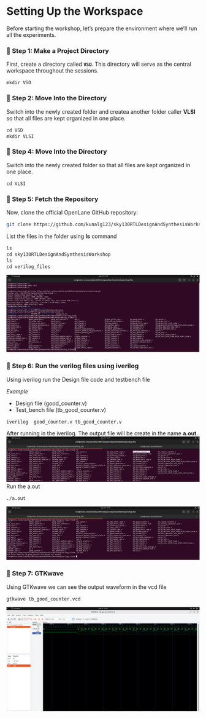 # Setting Up the Workspace

Before starting the workshop, let’s prepare the environment where we’ll run all the experiments.

### 🔹 Step 1: Make a Project Directory

First, create a directory called **`VSD`**.
This directory will serve as the central workspace throughout the sessions.

```
mkdir VSD
```

### 🔹 Step 2: Move Into the Directory

Switch into the newly created folder and createa another folder caller **VLSI** so that all files are kept organized in one place.

```
cd VSD
mkdir VLSI
```
### 🔹 Step 4: Move Into the Directory

Switch into the newly created folder so that all files are kept organized in one place.

```
cd VLSI
```

### 🔹 Step 5: Fetch the Repository

Now, clone the official OpenLane GitHub repository:

```bash
git clone https://github.com/kunalg123/sky130RTLDesignAndSynthesisWorkshop.git
```
List the files in the folder using **ls** command
```
ls
cd sky130RTLDesignAndSynthesisWorkshop
ls
cd verilog_files
```
![gitclone](https://github.com/Muthukumarj-42/vsd-tapeout/blob/d599eae68919a34346f657b7544c31b71737f822/week-1%20/%20pictures/gitclone.png)

### 🔹 Step 6: Run the verilog files using iverilog

Using iverilog run the Design file code and testbench file

*Example*
* Design file (good_counter.v)
* Test_bench file (tb_good_counter.v)
```
iverilog  good_counter.v tb_good_counter.v
```
After running in the iverilog. The output file will be create in the name **a.out**.
![aout](https://github.com/Muthukumarj-42/vsd-tapeout/blob/1f1f18ed05e939215ee4508279e827adf4c75730/week-1%20/%20pictures/aout.png)
Run the a.out
```
./a.out
```
![vcd](https://github.com/Muthukumarj-42/vsd-tapeout/blob/7a312a3936d6a91f6d279caf50d925375332c2a5/week-1%20/%20pictures/vcdfile.png)

### 🔹 Step 7: GTKwave 

Using GTKwave we can see the output waveform in the vcd file
```
gtkwave tb_good_counter.vcd
```
![wave](https://github.com/Muthukumarj-42/vsd-tapeout/blob/604878e63b7c69fba573cec05b018ad20fd2bda2/week-1%20/%20pictures/wave.png)

